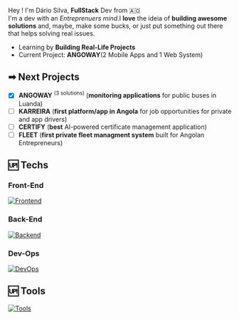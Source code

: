 Hey ! I'm Dário Silva, **FullStack** Dev from 🇦🇴 <br/>
I'm a dev with an _Entreprenuers mind_.I **love** the ideia of **building awesome solutions** and, maybe, make some bucks, or just put something out there that helps solving real issues.

- Learning by **Building Real-Life Projects**
- Current Project: **ANGOWAY**(2 Mobile Apps and 1 Web System)

## ➡ Next Projects

- [x] **ANGOWAY** <sup>(3 solutions)</sup> (**monitoring applications** for public buses in Luanda)
- [ ] **KARREIRA** (**first platform/app in Angola** for job opportunities for private and app drivers)
- [ ] **CERTIFY** (**best** AI-powered certificate management application)
- [ ] **FLEET** (**first private fleet managment system** built for Angolan Entrepreneurs)

## 🆙 Techs

### Front-End
[![Frontend](https://skillicons.dev/icons?i=javascript,typescript,nodejs,react,nextjs,tailwindcss,html,css,scss&perline=5)](https://skillicons.dev) <br>

### Back-End
[![Backend](https://skillicons.dev/icons?i=java,nodejs,spring,nestjs,expressjs,hibernate,postgresql,sqlite&perline=4)](https://skillicons.dev) <br>

### Dev-Ops
[![DevOps](https://skillicons.dev/icons?i=docker,git,github,vercel&perline=3)](https://skillicons.dev) <br>

## 🆙 Tools
[![Tools](https://skillicons.dev/icons?i=vim,neovim,bash&perline=3)](https://skillicons.dev) <br>
